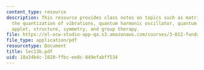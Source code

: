 ```yaml
---
content_type: resource
description: This resource provides class notes on topics such as matrix formulation,
  the quantization of vibrations, quantum harmonic oscillator, quantum oscillator
  applet, structure, symmetry, and group therapy.
file: https://ol-ocw-studio-app-qa.s3.amazonaws.com/courses/3-012-fundamentals-of-materials-science-fall-2005/18a34b4c1020ffbcee8c849efabff534_lec13b.pdf
file_type: application/pdf
resourcetype: Document
title: lec13b.pdf
uid: 18a34b4c-1020-ffbc-ee8c-849efabff534
---
```

